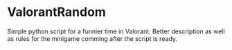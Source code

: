 # ValorantRandom
Simple python script for a funnier time in Valorant. Better description as well as rules for the minigame comming after the script is ready.

